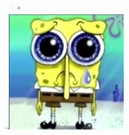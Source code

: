 
> a

































--![alt text](https://github.com/lghft/i/blob/main/5i.png?raw=true)
